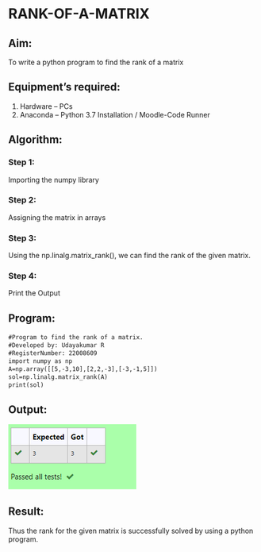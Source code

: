# RANK-OF-A-MATRIX
## Aim:
To write a python program to find the rank of a matrix
## Equipment’s required:
1. 	Hardware – PCs
2. 	Anaconda – Python 3.7 Installation / Moodle-Code Runner
## Algorithm:
### Step 1: 
Importing the numpy library
### Step 2: 
Assigning the matrix in arrays
### Step 3:
Using the np.linalg.matrix_rank(), we can find the rank of the given matrix.
### Step 4:
Print the Output 
## Program:
```
#Program to find the rank of a matrix.
#Developed by: Udayakumar R
#RegisterNumber: 22008609
import numpy as np
A=np.array([[5,-3,10],[2,2,-3],[-3,-1,5]])
sol=np.linalg.matrix_rank(A)
print(sol)
```

## Output:
![OUTPUT](rank.png)
## Result:
Thus the rank for the given matrix is successfully solved by  using a python program.

